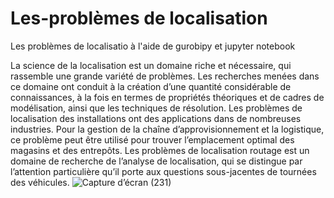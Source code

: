 
# Les-problèmes de localisation
Les problèmes de localisatio à l'aide de gurobipy et jupyter notebook



La science de la localisation est un domaine riche et nécessaire, qui rassemble une grande variété de problèmes.
Les recherches menées dans ce domaine ont conduit à la création d’une quantité considérable de connaissances, à la fois en termes de propriétés théoriques et de cadres de modélisation, ainsi que les techniques de résolution.
Les problèmes de localisation des installations ont des applications dans de nombreuses industries. Pour la gestion de la chaîne d’approvisionnement et la logistique, ce problème peut être utilisé pour trouver l’emplacement optimal des magasins et des entrepôts.
Les problèmes de localisation routage est un domaine de recherche de l’analyse de localisation, qui se distingue par l’attention particulière qu’il porte aux questions sous-jacentes de tournées des véhicules.
![Capture d’écran (231)](https://github.com/saidakounnache/Les-probl-mes-de-localisation/assets/99035340/1d5298ae-2396-4453-8385-86cf5395d786)
